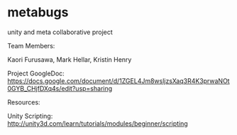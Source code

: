 # metabugs
unity and meta collaborative project


Team Members:

Kaori Furusawa, Mark Hellar, Kristin Henry 



Project GoogleDoc: https://docs.google.com/document/d/1ZGEL4Jm8wsljzsXaq3R4K3prwaNOt0GYB_CHjfDXq4s/edit?usp=sharing


Resources:

Unity Scripting: http://unity3d.com/learn/tutorials/modules/beginner/scripting




